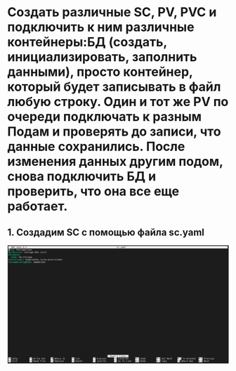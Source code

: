 # Cоздать различные SC, PV, PVC и подключить к ним различные контейнеры:БД (создать, инициализировать, заполнить данными), просто контейнер, который будет записывать в файл любую строку. Один и тот же PV по очереди подключать к разным Подам и проверять до записи, что данные сохранились. После изменения данных другим подом, снова подключить БД и проверить, что она все еще работает.

## 1. Создадим SC с помощью файла sc.yaml
![logo](sc.png)